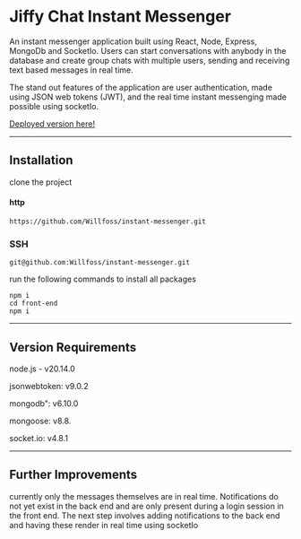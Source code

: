 # Jiffy Chat Instant Messenger

An instant messenger application built using React, Node, Express, MongoDb and SocketIo. Users can start conversations with anybody in the database and create group chats with multiple users, sending and receiving text based messages in real time.

The stand out features of the application are user authentication, made using JSON web tokens (JWT), and the real time instant messenging made possible using socketIo.

[Deployed version here!](https://jiffymessenger.netlify.app/)

---

## Installation

clone the project

#### http

    https://github.com/Willfoss/instant-messenger.git

### SSH

    git@github.com:Willfoss/instant-messenger.git

run the following commands to install all packages

    npm i
    cd front-end
    npm i

---

## Version Requirements

node.js - v20.14.0

jsonwebtoken: v9.0.2

mongodb": v6.10.0

mongoose: v8.8.

socket.io: v4.8.1

---

## Further Improvements

currently only the messages themselves are in real time. Notifications do not yet exist in the back end and are only present during a login session in the front end. The next step involves adding notifications to the back end and having these render in real time using socketIo
